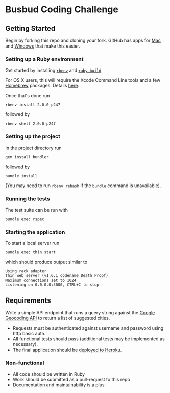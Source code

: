 # Busbud Coding Challenge

## Getting Started

Begin by forking this repo and cloning your fork. GitHub has apps for [Mac](http://mac.github.com/) and [Windows](http://windows.github.com/) that make this easier.

### Setting up a Ruby environment

Get started by installing [`rbenv`](https://github.com/sstephenson/rbenv#basic-github-checkout) and [`ruby-build`](https://github.com/sstephenson/ruby-build#installing-as-an-rbenv-plugin-recommended).

For OS X users, this will require the Xcode Command Line tools and a few [Homebrew](http://github.com/mxcl/homebrew) packages. Details [here](https://github.com/sstephenson/ruby-build/wiki#suggested-build-environment).

Once that's done run

```
rbenv install 2.0.0-p247
```

followed by

```
rbenv shell 2.0.0-p247
```

### Setting up the project

In the project directory run

```
gem install bundler
```

followed by

```
bundle install
```

(You may need to run `rbenv rehash` if the `bundle` command is unavailable).

### Running the tests

The test suite can be run with

```
bundle exec rspec
```

### Starting the application

To start a local server run

```
bundle exec thin start
```

which should produce output similar to

```
Using rack adapter
Thin web server (v1.6.1 codename Death Proof)
Maximum connections set to 1024
Listening on 0.0.0.0:3000, CTRL+C to stop
```

## Requirements

Write a simple API endpoint that runs a query string against the [Google Geocoding API](https://developers.google.com/maps/documentation/geocoding/) to return a list of suggested cities.

- Requests must be authenticated against username and password using http basic auth.
- All functional tests should pass (additional tests may be implemented as necessary).
- The final application should be [deployed to Heroku](https://devcenter.heroku.com/articles/rack).

### Non-functional

- All code should be written in Ruby
- Work should be submitted as a pull-request to this repo
- Documentation and maintainability is a plus
